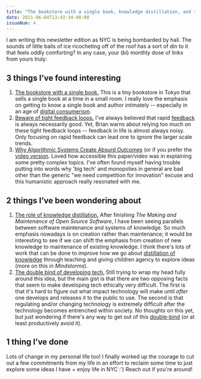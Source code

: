 ```yaml
---
title: "The bookstore with a single book, knowledge distillation, and tight feedback loops"
date: 2021-06-04T13:43:34-08:00
issueNum: 4
---
```


I am writing this newsletter edition as NYC is being bombarded by hail. The sounds of little balls of ice ricocheting off of the roof has a sort of din to it that feels oddly comforting? In any case, your (bi) monthly dose of links from yours truly:

## 3 things I’ve found interesting

1. [The bookstore with a single book.](https://www.takram.com/projects/a-single-room-with-a-single-book-morioka-shoten/) This is a tiny bookstore in Tokyo that sells a single book at a time in a small room. I really love the emphasis on getting to know a single book and author intimately -- especially in an age of [digital consumerism](/thoughts/attention-economy).
2. [Beware of tight feedback loops.](https://brianlui.dog/2020/05/10/beware-of-tight-feedback-loops/) I've always believed that rapid [feedback](/thoughts/feedback-loops) is always necessarily good. Yet, Brian warns about relying too much on these tight feedback loops -- feedback in life is almost always noisy. Only focusing on rapid feedback can lead one to ignore the larger scale trends.
3. [Why Algorithmic Systems Create Absurd Outcomes](https://ali-alkhatib.com/papers/chi/utopia/utopia.pdf) (or if you prefer the [video version](https://www.youtube.com/watch?v=6KLAa62h1E0). Loved how accessible this paper/video was in explaining some pretty complex topics. I've often found myself having trouble putting into words why 'big tech' and monopolies in general are bad other than the generic "we need competition for innovation" excuse and this humanistic approach really resonated with me.

## 2 things I’ve been wondering about

1. [The role of knowledge distillation.](https://distill.pub/2017/research-debt/) After finishing *The Making and Maintenance of Open Source Software*, I have been seeing parallels between software maintenance and systems of knowledge. So much emphasis nowadays is on creation rather than maintenance; it would be interesting to see if we can shift the emphasis from creation of new knowledge to maintenance of existing knowledge. I think there's lots of work that can be done to improve how we go about [distillation of knowledge](thoughts/knowledge-distillation.md) through teaching and giving children agency to explore ideas (more on this in *Mindstorms*).
2. [The double bind of developing tech.](https://en.wikipedia.org/wiki/Collingridge_dilemma) Still trying to wrap my head fully around this idea, but the main gist is that there are two opposing facts that seem to make developing tech ethically very difficult. The first is that it's hard to figure out what impact technology will make until *after* one develops and releases it to the public to use. The second is that regulating and/or changing technology is extremely difficult after the technology becomes entrenched within society. No thoughts on this yet, but just wondering if there's any way to get out of this [double-bind](/thoughts/catch22) (or at least productively avoid it).

## 1 thing I’ve done
Lots of change in my personal life too! I finally worked up the courage to cut out a few commitments from my life in an effort to reclaim some time to just explore some ideas I have + enjoy life in NYC :') Reach out if you're around!